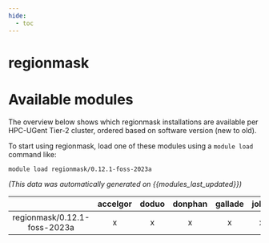 ```yaml
---
hide:
  - toc
---
```


regionmask
==========

# Available modules


The overview below shows which regionmask installations are available per HPC-UGent Tier-2 cluster, ordered based on software version (new to old).

To start using regionmask, load one of these modules using a `module load` command like:

```shell
module load regionmask/0.12.1-foss-2023a
```

*(This data was automatically generated on {{modules_last_updated}})*  

| |accelgor|doduo|donphan|gallade|joltik|litleo|shinx|
| :---: | :---: | :---: | :---: | :---: | :---: | :---: | :---: |
|regionmask/0.12.1-foss-2023a|x|x|x|x|x|x|x|
